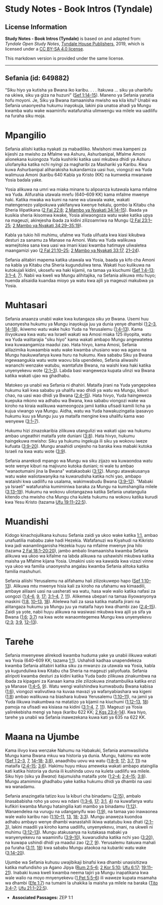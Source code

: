 # Study Notes - Book Intros (Tyndale)

## License Information

**Study Notes - Book Intros (Tyndale)** is based on and adapted from: _Tyndale Open Study Notes_, [Tyndale House Publishers](https://tyndaleopenresources.com/), 2019, which is licensed under a [CC BY-SA 4.0 license](https://creativecommons.org/licenses/by-sa/4.0/legalcode.en).

This markdown version is provided under the same license.



--------------------------------

## Sefania (id: 649882)

“Siku hiyo ya kutisha ya Bwana iko karibu. . . . Itakuwa … siku ya uharibifu na ukiwa, siku ya giza na huzuni” ([Sef 1:14–15](https://ref.ly/Zeph1:14-Zeph1:15)). Maneno ya Sefania yanatia hofu moyoni. Je, Siku ya Bwana itamaanisha mwisho wa kila kitu? Unabii wa Sefania unaonyesha hukumu inayokuja, lakini pia unatoa ahadi ya Mungu kwamba watu wake waaminifu watafurahia ulimwengu wa milele wa uadilifu na furaha siku moja.

Mpangilio
=========

Sefania aliishi katika nyakati za mabadiliko. Mwishoni mwa kampeni za kijeshi za mwisho za Mfalme wa Ashuru, Ashurbanipal, Mfalme Amoni alionekana kuiongoza Yuda kushiriki katika uasi mkubwa dhidi ya Ashuru uliofanyika katika nchi nyingi za magharibi za Mashariki ya Karibu. Kwa kuwa Ashurbanipal aliharakisha kukandamiza uasi huo, viongozi wa Yuda walimuua Amoni (karibu 640 Kabla ya Kristo (KK) na kumweka mwanawe Yosia badala yake.

Yosia alikuwa na umri wa miaka minane tu alipoanza kutawala kama mfalme wa Yuda. Alifurahia utawala mrefu (640–609 KK) kama mfalme mwenye haki. Katika mwaka wa kumi na nane wa utawala wake, wakati matengenezo yalipokuwa yakifanywa kwenye hekalu, gombo la Kitabu cha Sheria lilipatikana ([2 Fal 22:8](https://ref.ly/2Kgs22:8); [2 Mambo ya Nyakati 34:14–15](https://ref.ly/2Chr34:14-2Chr34:15)). Baada ya kusikia sheria ikisomwa kwake, Yosia aliwaongoza watu wake katika upya na mageuzi, akirejesha ibada za kidini zilizoamriwa na Mungu ([2 Fal 23:1–25](https://ref.ly/2Kgs23:1-2Kgs23:25); [2 Mambo ya Nyakati 34:29–35:19](https://ref.ly/2Chr34:29-2Chr35:19)).

Kabla ya tukio hili muhimu, ufalme wa Yuda ulifuata kwa kiasi kikubwa desturi za sanamu za Manase na Amoni. Watu wa Yuda walikuwa wamejitolea sana kwa uasi wa imani kiasi kwamba hatimaye uliwaletea maangamizi yao ([2 Fal 21:10–25](https://ref.ly/2Kgs21:10-2Kgs21:25); [2 Mambo ya Nyakati 33:17](https://ref.ly/2Chr33:17), [21–24](https://ref.ly/2Chr33:21-2Chr33:24)).

Sefania alitabiri mapema katika utawala wa Yosia, baada ya kifo cha Amoni na kabla ya Kitabu cha Sheria kugunduliwa tena. Wakati huo kulikuwa na kutokujali kidini, ukosefu wa haki kijamii, na tamaa ya kiuchumi ([Sef 1:4–13](https://ref.ly/Zeph1:4-Zeph1:13); [3:1–4](https://ref.ly/Zeph3:1-Zeph3:4), [7](https://ref.ly/Zeph3:7)). Nabii wa kweli wa Mungu alihitajika, na Sefania alikuwa mtu huyo; huenda alisaidia kuandaa mioyo ya watu kwa ajili ya mageuzi makubwa ya Yosia.

Muhtasari
=========

Sefania anaanza unabii wake kwa kutangaza *siku ya* Bwana. Usemi huu unaonyesha hukumu ya Mungu inayokuja juu ya dunia yenye dhambi ([1:2–3](https://ref.ly/Zeph1:2-Zeph1:3), [14–18](https://ref.ly/Zeph1:14-Zeph1:18)), ikiwemo watu wake huko Yuda na Yerusalemu ([1:4–13](https://ref.ly/Zeph1:4-Zeph1:13)). Kama ilivyokuwa kwa watu wa Israeli wakati wa Amosi miaka 125 iliyopita, watu wa Yuda walitarajia "siku hiyo" kama wakati ambapo Mungu angewatetea kwa kuwaangamiza maadui zao. Hata hivyo, kama Amosi, Sefania alilazimika kuwaambia watu wake kwamba uhusiano wao wa agano na Mungu haukuwafanya kuwa huru na hukumu. Kwa sababu Siku ya Bwana ingewaangukia watu wote waovu bila upendeleo, Sefania aliwasihi wananchi wenzake watubu, wamtafute Bwana, na waishi kwa haki katika unyenyekevu wote ([2:1–3](https://ref.ly/Zeph2:1-Zeph2:3)). Labda basi wangeweza kupata ulinzi wa Bwana katika wakati ujao wa ghadhabu.

Matokeo ya unabii wa Sefania ni dhahiri. Mataifa jirani na Yuda yangepokea hukumu kali kwa sababu ya uhalifu wao dhidi ya watu wa Mungu, kiburi chao, na uasi wao dhidi ya Bwana ([2:4–15](https://ref.ly/Zeph2:4-Zeph2:15)). Hata hivyo, Yuda haingeweza kuepuka mkono wa adhabu wa Bwana, kwa sababu viongozi wake wa kiroho na kiraia walikuwa wameongoza jamii katika ufisadi kamili licha ya kujua viwango vya Mungu. Aidha, watu wa Yuda hawakuzingatia ipasavyo hukumu kuu ya Mungu juu ya mataifa mengine kwa uhalifu kama wao wenyewe ([3:1–7](https://ref.ly/Zeph3:1-Zeph3:7)).

Hukumu hizi zinazokaribia zilikuwa utangulizi wa wakati ujao wa hukumu ambao ungeathiri mataifa yote duniani ([3:8](https://ref.ly/Zeph3:8)). Hata hivyo, hukumu haingekuwa mwisho: Siku ya hukumu ingekuja ili siku ya wokovu iweze kufuata ([3:9–20](https://ref.ly/Zeph3:9-Zeph3:20)). Mungu anaahidi urejesho na baraka kwa mabaki kutoka Israeli na kwa watu wote ([3:9](https://ref.ly/Zeph3:9)).

Sefania anarekodi mpango wa Mungu wa siku zijazo wa kuwaondoa watu wote wenye kiburi na majivuno kutoka duniani; ni wale tu ambao "wanaotumaini jina la Bwana" watakaobaki ([3:12](https://ref.ly/Zeph3:12)). Mungu atawakusanya watu wake waliotawanyika na kuwarudisha katika nchi yao, ambapo wataishi kwa uadilifu na usalama, wakimwabudu Bwana ([3:9–12](https://ref.ly/Zeph3:9-Zeph3:12)). "Mabaki ya Israeli" watafurahia kumiminiwa baraka za Mungu na kumshangilia milele ([3:13–19](https://ref.ly/Zeph3:13-Zeph3:19)). Hukumu na wokovu uliotangazwa katika Sefania unatangulia kitendo cha mwisho cha Mungu cha kuleta hukumu na wokovu katika kurudi kwa Yesu Kristo (tazama [Ufu 19:11–22:5](https://ref.ly/Rev19:11-Rev22:5)).

Muandishi
=========

Kidogo kinachojulikana kuhusu Sefania zaidi ya ukoo wake katika [1:1](https://ref.ly/Zeph1:1), ambao unafuatilia mababu zake hadi Hezekia. Wafafanuzi wa Kiyahudi na Kikristo kwa jadi wanamlinganisha Hezekia huyu na mfalme mwenye jina hilo (tazama [2 Fal 18:1–20:20](https://ref.ly/2Kgs18:1-2Kgs20:20)), jambo ambalo linamaanisha kwamba Sefania alikuwa wa ukoo wa kifalme na labda alikuwa na ushawishi mkubwa katika maisha ya Mfalme kijana Yosia. Umakini usio wa kawaida kwa vizazi vinne vya ukoo wa familia unaonyesha angalau kwamba Sefania alitoka katika familia mashuhuri.

Sefania aliishi Yerusalemu na alifahamu hali zilizokuwepo hapo ([Sef 1:10–13](https://ref.ly/Zeph1:10-Zeph1:13)). Alikuwa mtu mwenye hisia kali za kiroho na ufahamu wa kimaadili, ambaye alilaani uasi na uasherati wa watu, hasa wale walio katika nafasi za uongozi ([1:4–6](https://ref.ly/Zeph1:4-Zeph1:6), [9](https://ref.ly/Zeph1:9), [17](https://ref.ly/Zeph1:17); [3:1–4](https://ref.ly/Zeph3:1-Zeph3:4), [7](https://ref.ly/Zeph3:7), [11](https://ref.ly/Zeph3:11)). Alikemea ubepari na tamaa iliyowanyonya maskini ([1:8](https://ref.ly/Zeph1:8), [10–13](https://ref.ly/Zeph1:10-Zeph1:13), [18](https://ref.ly/Zeph1:18)). Alielewa hali za sasa katika mataifa jirani na alitangaza hukumu ya Mungu juu ya mataifa hayo kwa dhambi zao ([2:4–15](https://ref.ly/Zeph2:4-Zeph2:15)). Zaidi ya yote, nabii huyu alikuwa na wasiwasi mkubwa kwa ajili ya sifa ya Bwana ([1:6](https://ref.ly/Zeph1:6); [3:7](https://ref.ly/Zeph3:7)) na kwa wote wanaomtegemea Mungu kwa unyenyekevu ([2:3](https://ref.ly/Zeph2:3); [3:9](https://ref.ly/Zeph3:9), [12–13](https://ref.ly/Zeph3:12-Zeph3:13)).

Tarehe
======

Sefania mwenyewe alirekodi kwamba huduma yake ya unabii ilikuwa wakati wa Yosia (640–609 KK; tazama [1:1](https://ref.ly/Zeph1:1)). Ushahidi kadhaa unapendekeza kwamba Sefania alitabiri katika siku za mwanzo za utawala wa Yosia, kabla ya kugunduliwa kwa Kitabu cha Sheria na mageuzi yaliyofuata. Sefania aliripoti kwamba desturi za kidini katika Yuda bado zilikuwa zinakumbwa na ibada za kipagani za Kanaan kama zile zilizokuwa zinatambulika katika enzi ya Manase ([1:4–5](https://ref.ly/Zeph1:4-Zeph1:5), [9](https://ref.ly/Zeph1:9)). Watu wengi walishindwa kumwabudu Bwana kabisa ([1:6](https://ref.ly/Zeph1:6)), viongozi walivutiwa na kuvaa mavazi ya wafanyabiashara wa kigeni ([1:8](https://ref.ly/Zeph1:8)) ambao walikuwa na biashara kubwa Yerusalemu ([1:10–11](https://ref.ly/Zeph1:10-Zeph1:11)), na jamii ya Yuda ilikuwa inakumbwa na matatizo ya kijamii na kiuchumi ([1:12–13](https://ref.ly/Zeph1:12-Zeph1:13), [18](https://ref.ly/Zeph1:18)) pamoja na ufisadi wa kisiasa na kidini ([3:1–4](https://ref.ly/Zeph3:1-Zeph3:4), [7](https://ref.ly/Zeph3:7), [11](https://ref.ly/Zeph3:11)). Mageuzi ya Yosia yalirekebisha mengi ya haya (karibu 622 KK; [2 Kgs 23:4–14](https://ref.ly/2Kgs23:4-2Kgs23:14)). Kwa hiyo, tarehe ya unabii wa Sefania inawezekana kuwa kati ya 635 na 622 KK.

Maana na Ujumbe
===============

Kama ilivyo kwa wenzake Nahumu na Habakuki, Sefania anamwasilisha Mungu kama Bwana mkuu wa historia ya dunia. Mungu, hakimu wa wote ([Sef 1:2–3](https://ref.ly/Zeph1:2-Zeph1:3), [7](https://ref.ly/Zeph1:7), [14–18](https://ref.ly/Zeph1:14-Zeph1:18); [3:8](https://ref.ly/Zeph3:8)), anaadhibu uovu wa watu ([1:8–9](https://ref.ly/Zeph1:8-Zeph1:9), [17](https://ref.ly/Zeph1:17); [3:7](https://ref.ly/Zeph3:7), [11](https://ref.ly/Zeph3:11)) na mataifa ([2:4–15](https://ref.ly/Zeph2:4-Zeph2:15); [3:6](https://ref.ly/Zeph3:6)). Hakimu huyu mkuu ameweka wakati ambapo ataingilia kati katika historia ya dunia ili kushinda uovu na kuleta uadilifu wa milele. Siku hiyo (siku ya *Bwana*) itajumuisha mataifa yote ([1:2–4](https://ref.ly/Zeph1:2-Zeph1:4); [2:4–15](https://ref.ly/Zeph2:4-Zeph2:15); [3:8](https://ref.ly/Zeph3:8)). Mungu atamimina ghadhabu yake katika hukumu dhidi ya dhambi na uasi wa wanadamu.

Sefania anazingatia tatizo kuu la kiburi cha binadamu ([2:15](https://ref.ly/Zeph2:15)), ambalo linasababisha roho ya uovu wa ndani ([1:3–6](https://ref.ly/Zeph1:3-Zeph1:6), [17](https://ref.ly/Zeph1:17); [3:1](https://ref.ly/Zeph3:1), [4](https://ref.ly/Zeph3:4)) na kuwafanya watu kufikiri kwamba Mungu hataingilia kati mambo ya binadamu ([1:12](https://ref.ly/Zeph1:12)). Wanaendelea na vurugu na udanganyifu wao ([1:9](https://ref.ly/Zeph1:9)), na tamaa yao inawaonea wale walio karibu nao ([1:10–11](https://ref.ly/Zeph1:10-Zeph1:11), [13](https://ref.ly/Zeph1:13), [18](https://ref.ly/Zeph1:18); [3:3](https://ref.ly/Zeph3:3)). Mungu anaweza kuondoa adhabu ambayo wenye dhambi wanastahili ikiwa watatubu kwa dhati ([2:1–3](https://ref.ly/Zeph2:1-Zeph2:3)), lakini maadili ya kiroho kama uadilifu, unyenyekevu, imani, na ukweli ni muhimu ([3:12–13](https://ref.ly/Zeph3:12-Zeph3:13)). Mungu atakusanya na kutakasa mabaki ya wanyenyekevu na waaminifu ([3:9–10](https://ref.ly/Zeph3:9-Zeph3:10)), kuwarudisha katika nchi yao ([3:20](https://ref.ly/Zeph3:20)), na kuwapa ushindi dhidi ya maadui zao ([2:7](https://ref.ly/Zeph2:7), [9](https://ref.ly/Zeph2:9)). Yerusalemu itakuwa mahali pa furaha ([3:11](https://ref.ly/Zeph3:11), [18](https://ref.ly/Zeph3:18)) kwa sababu Mungu ataokoa na kubariki watu wake ([3:14–20](https://ref.ly/Zeph3:14-Zeph3:20)).

Ujumbe wa Sefania kuhusu uwajibikaji binafsi kwa dhambi unasisitizwa katika mafundisho ya Agano Jipya ([Rum 2:5–6](https://ref.ly/Rom2:5-Rom2:6); [2 Kor 5:10](https://ref.ly/2Cor5:10); [Ufu 6:17](https://ref.ly/Rev6:17); [19:11–21](https://ref.ly/Rev19:11-Rev19:21)). Inabaki kuwa kweli kwamba neema tajiri ya Mungu inapatikana kwa wale walio na moyo mnyenyekevu ([1 Pet 5:5–6](https://ref.ly/1Pet5:5-1Pet5:6)) ili waweze kupata msamaha wa dhambi ([Efe 1:7](https://ref.ly/Eph1:7)) na tumaini la uhakika la maisha ya milele na baraka ([Tito 3:4–7](https://ref.ly/Titus3:4-Titus3:7); [Ufu 21:1–22:5](https://ref.ly/Rev21:1-Rev22:5)).

* **Associated Passages:** ZEP 1:1

